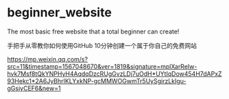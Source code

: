 # beginner_website
The most basic free website that a total beginner can create!

手把手从零教你如何使用GitHub 10分钟创建一个属于你自己的免费网站

https://mp.weixin.qq.com/s?src=11&timestamp=1567048670&ver=1819&signature=mplXarReIw-hvk7Msf8tQkYNPHyH4AqdqDzcRUgGvzLDj7uOdH*UYtIqDow454H7dAPxZ93Hekc1*2A6JyBhrIKLYxkNP-gcMMWOGwmTr5UySgirzLkIgu-gGsjyCEF6&new=1
